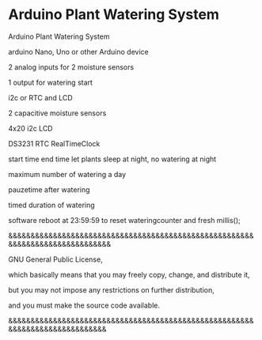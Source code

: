 # Arduino Plant Watering System
Arduino Plant Watering System

arduino Nano, Uno or other Arduino device

2 analog inputs for 2 moisture sensors 

1 output for watering start

i2c or RTC and LCD


2 capacitive moisture sensors

4x20 i2c LCD

DS3231 RTC RealTimeClock

start time end time let plants sleep at night, no watering at night

maximum number of watering a day

pauzetime after watering

timed duration of watering

software reboot at 23:59:59 to reset wateringcounter and fresh millis();

&&&&&&&&&&&&&&&&&&&&&&&&&&&&&&&&&&&&&&&&&&&&&&&&&&&&&&&&&&&&&&&&&&&&&&&&&&&&&&

GNU General Public License,

which basically means that you may freely copy, change, and distribute it,

but you may not impose any restrictions on further distribution,

and you must make the source code available.

&&&&&&&&&&&&&&&&&&&&&&&&&&&&&&&&&&&&&&&&&&&&&&&&&&&&&&&&&&&&&&&&&&&&&&&&&&&&&
